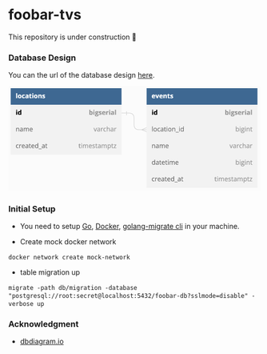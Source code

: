 # foobar-tvs

This repository is under construction 🚧
### Database Design
You can the url of the database design [here](https://dbdiagram.io/d/63613e8e5170fb6441dcf57f).

![Image](doc/db_design.png)

### Initial Setup

- You need to setup [Go](https://go.dev/), [Docker](https://docker.com), [golang-migrate cli](https://github.com/golang-migrate/migrate) in your machine.

- Create mock docker network
```
docker network create mock-network
```

- table migration up
```
migrate -path db/migration -database "postgresql://root:secret@localhost:5432/foobar-db?sslmode=disable" -verbose up  
```


### Acknowledgment
- [dbdiagram.io](https://dbdiagram.io)
